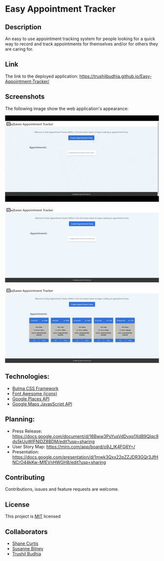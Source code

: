 # Easy Appointment Tracker

## Description
An easy to use appointment tracking system for people looking for a quick way to record and track appointments for themselves and/or for others they are caring for.

## Link

The link to the deployed application: https://trushilbudhia.github.io/Easy-Appointment-Tracker/

## Screenshots

The following image show the web application's appearance:

![Easee Appointment Tracker animated gif showing the functionality of the application.](./assets/images/Easee-Appointment-Tracker-Preview-3.gif)

![Easee Appointment Tracker landing page.](./assets/images/Easee-Appointment-Tracker-Preview-2.png)

![Easee Appointment Tracker displaying the appointments the user enters.](./assets/images/Easee-Appointment-Tracker-Preview.png)

## Technologies:
- [Bulma CSS Framework](https://bulma.io/)
- [Font Awesome (icons)](https://fontawesome.com/)
- [Google Places API](https://developers.google.com/maps/documentation/places/web-service/overview)
- [Google Maps JavasScript API](https://developers.google.com/maps/documentation/javascript/overview)

## Planning:
- Press Release: https://docs.google.com/document/d/16Bww3PsYusVdDvxp1XdB9QIqc9ds5kUuWlFNIDZ8BDM/edit?usp=sharing
- User Story Map: https://miro.com/app/board/o9J_lK4FG6Y=/
- Presentation: https://docs.google.com/presentation/d/1mwk3Qxx22pZZJDR3GQr3JfHNCrO44kKw-MfEVnHWGH8/edit?usp=sharing

## Contributing
Contributions, issues and feature requests are welcome.

## License
This project is [MIT](./LICENSE) licensed

## Collaborators
- [Shane Curtis](https://github.com/ShaneCurtis84)
- [Susanne Bilney](https://github.com/Susanne85)
- [Trushil Budhia](https://github.com/TrushilBudhia)